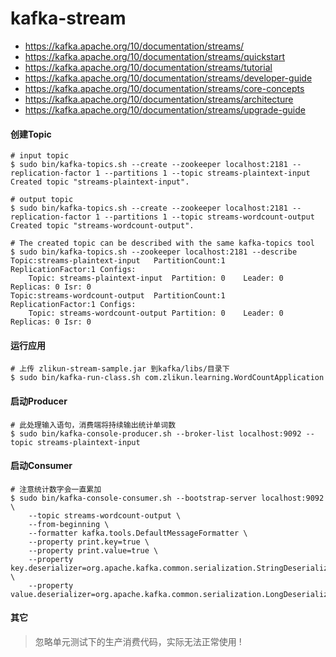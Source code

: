 # kafka-stream

- <https://kafka.apache.org/10/documentation/streams/>
- <https://kafka.apache.org/10/documentation/streams/quickstart>
- <https://kafka.apache.org/10/documentation/streams/tutorial>
- <https://kafka.apache.org/10/documentation/streams/developer-guide>
- <https://kafka.apache.org/10/documentation/streams/core-concepts>
- <https://kafka.apache.org/10/documentation/streams/architecture>
- <https://kafka.apache.org/10/documentation/streams/upgrade-guide>

#### 创建Topic
```
# input topic
$ sudo bin/kafka-topics.sh --create --zookeeper localhost:2181 --replication-factor 1 --partitions 1 --topic streams-plaintext-input
Created topic "streams-plaintext-input".

# output topic
$ sudo bin/kafka-topics.sh --create --zookeeper localhost:2181 --replication-factor 1 --partitions 1 --topic streams-wordcount-output
Created topic "streams-wordcount-output".

# The created topic can be described with the same kafka-topics tool
$ sudo bin/kafka-topics.sh --zookeeper localhost:2181 --describe
Topic:streams-plaintext-input	PartitionCount:1	ReplicationFactor:1	Configs:
	Topic: streams-plaintext-input	Partition: 0	Leader: 0	Replicas: 0	Isr: 0
Topic:streams-wordcount-output	PartitionCount:1	ReplicationFactor:1	Configs:
	Topic: streams-wordcount-output	Partition: 0	Leader: 0	Replicas: 0	Isr: 0
```

#### 运行应用
```
# 上传 zlikun-stream-sample.jar 到kafka/libs/目录下
$ sudo bin/kafka-run-class.sh com.zlikun.learning.WordCountApplication
```

#### 启动Producer
```
# 此处理输入语句，消费端将持续输出统计单词数
$ sudo bin/kafka-console-producer.sh --broker-list localhost:9092 --topic streams-plaintext-input
```

#### 启动Consumer
```
# 注意统计数字会一直累加
$ sudo bin/kafka-console-consumer.sh --bootstrap-server localhost:9092 \
    --topic streams-wordcount-output \
    --from-beginning \
    --formatter kafka.tools.DefaultMessageFormatter \
    --property print.key=true \
    --property print.value=true \
    --property key.deserializer=org.apache.kafka.common.serialization.StringDeserializer \
    --property value.deserializer=org.apache.kafka.common.serialization.LongDeserializer
```

#### 其它
> 忽略单元测试下的生产消费代码，实际无法正常使用 !